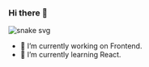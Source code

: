 ### Hi there 👋
![snake svg](https://github.com/FurkanTsdmr/blob/output/github-contribution-grid-snake.svg)

- 🔭 I’m currently working on Frontend.
- 🌱 I’m currently learning React.
